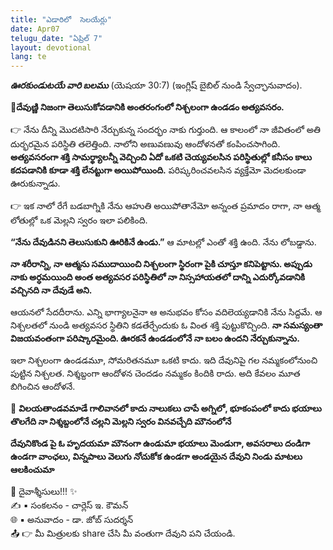 ```yaml
---
title: "ఎడారిలో  సెలయేర్లు"
date: Apr07
telugu_date: "ఏప్రిల్ 7"
layout: devotional
lang: te
---
```


***ఊరకుండుటయే వారి బలము*** (యెషయా 30:7)  (ఇంగ్లిష్ బైబిల్ నుండి స్వేచ్ఛానువాదం). 

**📖దేవుణ్ణి నిజంగా తెలుసుకోవడానికి అంతరంగంలో నిశ్చలంగా ఉండడం అత్యవసరం.**

👉 నేను దీన్ని మొదటిసారి నేర్చుకున్న సందర్భం నాకు గుర్తుంది. ఆ కాలంలో నా జీవితంలో అతి దుర్భరమైన పరిస్థితి తలెత్తింది. నాలోని అణువణువు ఆందోళనతో కంపించసాగింది. **అత్యవసరంగా శక్తి సామర్థ్యాలన్నీ వెచ్చించి ఏదో ఒకటి చెయ్యవలసిన పరిస్థితుల్లో కనీసం కాలు కదపడానికి కూడా శక్తి లేనట్టుగా అయిపోయింది.** పరిష్కరించవలసిన వ్యక్తేమో మెదలకుండా ఊరుకున్నాడు. 

👉 ఇక నాలో రేగే బడబాగ్నికి నేను ఆహుతి అయిపోతానేమో అన్నంత ప్రమాదం రాగా, నా ఆత్మ లోతుల్లో ఒక మెల్లని స్వరం ఇలా పలికింది. 

**“నేను దేవుడినని తెలుసుకుని ఊరికినే ఉండు.”**
 ఆ మాటల్లో ఎంతో శక్తి ఉంది. నేను లోబడ్డాను. 

**నా శరీరాన్ని, నా ఆత్మను సముదాయించి నిశ్చలంగా స్థిరంగా పైకి చూస్తూ కనిపెట్టాను. అప్పుడు నాకు అర్ధమయింది అంత అత్యవసర పరిస్థితిలో నా నిస్సహాయతలో దాన్ని ఎదుర్కోవడానికి వచ్చినది నా దేవుడే అని.**

 ఆయనలో సేదదీరాను. ఎన్ని భాగ్యాలనైనా ఆ అనుభవం కోసం వదిలెయ్యడానికి నేను సిద్దమే. ఆ నిశ్చలతలో నుండి అత్యవసర స్థితిని కడతేర్చేందుకు ఓ వింత శక్తి పుట్టుకొచ్చింది. 
**నా సమస్యంతా విజయవంతంగా పరిష్కారమైంది. ఊరకనే ఉండడంలోనే నా బలం ఉందని నేర్చుకున్నాను.**

ఇలా నిశ్చలంగా ఉండడమూ, సోమరితనమూ ఒకటి కాదు. ఇది దేవునిపై గల నమ్మకంలోనుంచి పుట్టిన నిశ్చలత. నిశ్శబ్దంగా ఆందోళన చెందడం నమ్మకం కిందికి రాదు. అది కేవలం మూత బిగించిన ఆందోళనే.

🔺 **విలయతాండవమాడే గాలివానలో కాదు నాలుకలు చాపే అగ్నిలో, భూకంపంలో కాదు భయాలు తొలగేది నా నిశ్శబ్దంలోనే చల్లని మెల్లని స్వరం వినవచ్చేది మౌనంలోనే**

**దేవునికొండ పై ఓ హృదయమా మౌనంగా ఉండుమా భయాలు మెండుగా, అవసరాలు దండిగా ఉండగా వాంఛలు, విన్నపాలు వెలుగు నోచుకోక ఉండగా అండయైన దేవుని నిండు మాటలు ఆలకించుమా**


<div class="blessing">🙏 <span class="bless-text">దైవాశ్శీసులు!!!</span> ✨</div>

<div class="credit">✍️ <span class="credit-text">▪ సంకలనం - చార్లెస్ ఇ. కౌమన్</span></div>
<div class="credit">🌐 <span class="credit-text">▪ అనువాదం - డా. జోబ్ సుదర్శన్</span></div>


<div class="share">📤 👉 <span class="share-text">మీ మిత్రులకు share చేసి మీ వంతుగా దేవుని పని చేయండి.</span></div>
